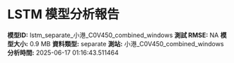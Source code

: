 # LSTM 模型分析報告
**模型ID:** lstm_separate_小港_C0V450_combined_windows
**測試 RMSE:** NA
**模型大小:** 0.9 MB
**資料類型:** separate
**測站:** 小港_C0V450_combined_windows
**分析時間:** 2025-06-17 01:16:43.511464
